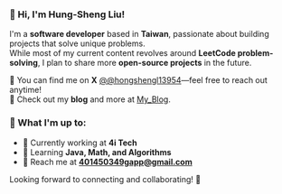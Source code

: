 ### 👋 Hi, I'm Hung-Sheng Liu!

I'm a **software developer** based in **Taiwan**, passionate about building projects that solve unique problems.  
While most of my current content revolves around **LeetCode problem-solving**, I plan to share more **open-source projects** in the future.  

📢 You can find me on **X** [@@hongshengl13954](https://x.com/hongshengl13954)—feel free to reach out anytime!  
📝 Check out my **blog** and more at [My_Blog](https://life-hungsheng.vercel.app/).  

### 🚀 What I'm up to:  
- 🔭 Currently working at **4i Tech**  
- 🌱 Learning **Java, Math, and Algorithms**  
- 📧 Reach me at **401450349gapp@gmail.com**  

Looking forward to connecting and collaborating! 🚀  


